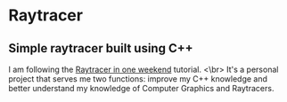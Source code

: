 # Raytracer
## Simple raytracer built using C++
I am following the [Raytracer in one weekend](https://raytracing.github.io/books/RayTracingInOneWeekend.html) tutorial. <\br>
It's a personal project that serves me two functions: improve my C++ knowledge and better understand my knowledge of Computer Graphics and Raytracers.
